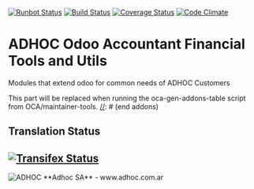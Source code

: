[![Runbot Status](http://runbot.adhoc.com.ar/runbot/badge/flat/7/8.0.svg)](http://runbot.adhoc.com.ar/runbot/repo/github-com-ingadhoc-account-financial-tools-7)
[![Build Status](https://travis-ci.org/ingadhoc/account-financial-tools.svg?branch=8.0)](https://travis-ci.org/ingadhoc/account-financial-tools)
[![Coverage Status](https://coveralls.io/repos/ingadhoc/account-financial-tools/badge.png?branch=8.0)](https://coveralls.io/r/ingadhoc/account-financial-tools?branch=8.0)
[![Code Climate](https://codeclimate.com/github/ingadhoc/account-financial-tools/badges/gpa.svg)](https://codeclimate.com/github/ingadhoc/account-financial-tools)

# ADHOC Odoo Accountant Financial Tools and Utils

Modules that extend odoo for common needs of ADHOC Customers

[//]: # (addons)
This part will be replaced when running the oca-gen-addons-table script from OCA/maintainer-tools.
[//]: # (end addons)

Translation Status
------------------
[![Transifex Status](https://www.transifex.com/projects/p/ingadhoc-account-financial-tools-8-0/chart/image_png)](https://www.transifex.com/projects/p/ingadhoc-account-financial-tools-8-0)
----

<img alt="ADHOC" src="http://fotos.subefotos.com/83fed853c1e15a8023b86b2b22d6145bo.png" />
**Adhoc SA** - www.adhoc.com.ar
